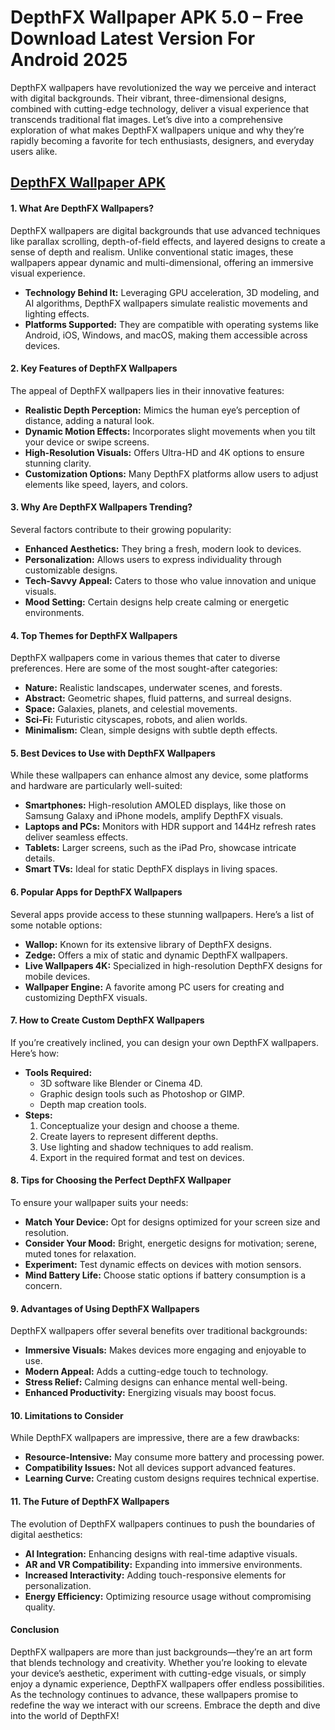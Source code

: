 # DepthFX Wallpaper APK 5.0 – Free Download Latest Version For Android 2025


DepthFX wallpapers have revolutionized the way we perceive and interact with digital backgrounds. Their vibrant, three-dimensional designs, combined with cutting-edge technology, deliver a visual experience that transcends traditional flat images. Let’s dive into a comprehensive exploration of what makes DepthFX wallpapers unique and why they’re rapidly becoming a favorite for tech enthusiasts, designers, and everyday users alike.

## [ DepthFX Wallpaper APK ](https://apktik.xyz/depthfx-wallpaper-apk-5-0-free-download-latest-version-for-android-2025/)

#### 1. **What Are DepthFX Wallpapers?**

DepthFX wallpapers are digital backgrounds that use advanced techniques like parallax scrolling, depth-of-field effects, and layered designs to create a sense of depth and realism. Unlike conventional static images, these wallpapers appear dynamic and multi-dimensional, offering an immersive visual experience.

- **Technology Behind It:** Leveraging GPU acceleration, 3D modeling, and AI algorithms, DepthFX wallpapers simulate realistic movements and lighting effects.
- **Platforms Supported:** They are compatible with operating systems like Android, iOS, Windows, and macOS, making them accessible across devices.

#### 2. **Key Features of DepthFX Wallpapers**

The appeal of DepthFX wallpapers lies in their innovative features:

- **Realistic Depth Perception:** Mimics the human eye’s perception of distance, adding a natural look.
- **Dynamic Motion Effects:** Incorporates slight movements when you tilt your device or swipe screens.
- **High-Resolution Visuals:** Offers Ultra-HD and 4K options to ensure stunning clarity.
- **Customization Options:** Many DepthFX platforms allow users to adjust elements like speed, layers, and colors.

#### 3. **Why Are DepthFX Wallpapers Trending?**

Several factors contribute to their growing popularity:

- **Enhanced Aesthetics:** They bring a fresh, modern look to devices.
- **Personalization:** Allows users to express individuality through customizable designs.
- **Tech-Savvy Appeal:** Caters to those who value innovation and unique visuals.
- **Mood Setting:** Certain designs help create calming or energetic environments.

#### 4. **Top Themes for DepthFX Wallpapers**

DepthFX wallpapers come in various themes that cater to diverse preferences. Here are some of the most sought-after categories:

- **Nature:** Realistic landscapes, underwater scenes, and forests.
- **Abstract:** Geometric shapes, fluid patterns, and surreal designs.
- **Space:** Galaxies, planets, and celestial movements.
- **Sci-Fi:** Futuristic cityscapes, robots, and alien worlds.
- **Minimalism:** Clean, simple designs with subtle depth effects.

#### 5. **Best Devices to Use with DepthFX Wallpapers**

While these wallpapers can enhance almost any device, some platforms and hardware are particularly well-suited:

- **Smartphones:** High-resolution AMOLED displays, like those on Samsung Galaxy and iPhone models, amplify DepthFX visuals.
- **Laptops and PCs:** Monitors with HDR support and 144Hz refresh rates deliver seamless effects.
- **Tablets:** Larger screens, such as the iPad Pro, showcase intricate details.
- **Smart TVs:** Ideal for static DepthFX displays in living spaces.

#### 6. **Popular Apps for DepthFX Wallpapers**

Several apps provide access to these stunning wallpapers. Here’s a list of some notable options:

- **Wallop:** Known for its extensive library of DepthFX designs.
- **Zedge:** Offers a mix of static and dynamic DepthFX wallpapers.
- **Live Wallpapers 4K:** Specialized in high-resolution DepthFX designs for mobile devices.
- **Wallpaper Engine:** A favorite among PC users for creating and customizing DepthFX visuals.

#### 7. **How to Create Custom DepthFX Wallpapers**

If you’re creatively inclined, you can design your own DepthFX wallpapers. Here’s how:

- **Tools Required:**
  - 3D software like Blender or Cinema 4D.
  - Graphic design tools such as Photoshop or GIMP.
  - Depth map creation tools.
- **Steps:**
  1. Conceptualize your design and choose a theme.
  2. Create layers to represent different depths.
  3. Use lighting and shadow techniques to add realism.
  4. Export in the required format and test on devices.

#### 8. **Tips for Choosing the Perfect DepthFX Wallpaper**

To ensure your wallpaper suits your needs:

- **Match Your Device:** Opt for designs optimized for your screen size and resolution.
- **Consider Your Mood:** Bright, energetic designs for motivation; serene, muted tones for relaxation.
- **Experiment:** Test dynamic effects on devices with motion sensors.
- **Mind Battery Life:** Choose static options if battery consumption is a concern.

#### 9. **Advantages of Using DepthFX Wallpapers**

DepthFX wallpapers offer several benefits over traditional backgrounds:

- **Immersive Visuals:** Makes devices more engaging and enjoyable to use.
- **Modern Appeal:** Adds a cutting-edge touch to technology.
- **Stress Relief:** Calming designs can enhance mental well-being.
- **Enhanced Productivity:** Energizing visuals may boost focus.

#### 10. **Limitations to Consider**

While DepthFX wallpapers are impressive, there are a few drawbacks:

- **Resource-Intensive:** May consume more battery and processing power.
- **Compatibility Issues:** Not all devices support advanced features.
- **Learning Curve:** Creating custom designs requires technical expertise.

#### 11. **The Future of DepthFX Wallpapers**

The evolution of DepthFX wallpapers continues to push the boundaries of digital aesthetics:

- **AI Integration:** Enhancing designs with real-time adaptive visuals.
- **AR and VR Compatibility:** Expanding into immersive environments.
- **Increased Interactivity:** Adding touch-responsive elements for personalization.
- **Energy Efficiency:** Optimizing resource usage without compromising quality.

#### Conclusion

DepthFX wallpapers are more than just backgrounds—they’re an art form that blends technology and creativity. Whether you’re looking to elevate your device’s aesthetic, experiment with cutting-edge visuals, or simply enjoy a dynamic experience, DepthFX wallpapers offer endless possibilities. As the technology continues to advance, these wallpapers promise to redefine the way we interact with our screens. Embrace the depth and dive into the world of DepthFX!

